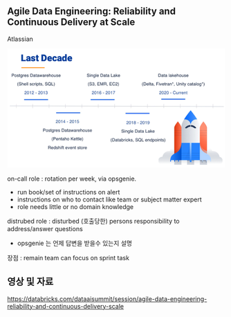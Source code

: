 ## Agile Data Engineering: Reliability and Continuous Delivery at Scale

Atlassian

![history.png](/Lecture%20Reviews/Data%26Ai%20Summit/2022/history.png)

on-call role : rotation per week, via opsgenie.
- run book/set of instructions on alert
- instructions on who to contact like team or subject matter expert
- role needs little or no domain knowledge

distrubed role : disturbed (호출당한) persons responsibility to address/answer questions
- opsgenie 는 언제 답변을 받을수 있는지 설명

장점 : remain team can focus on sprint task

## 영상 및 자료

https://databricks.com/dataaisummit/session/agile-data-engineering-reliability-and-continuous-delivery-scale
 